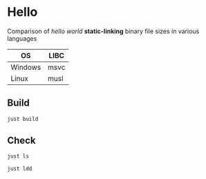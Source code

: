 
# Hello

Comparison of *hello world* **static-linking** binary file sizes in various languages


| OS      | LIBC |
|---------|------|
| Windows | msvc |
| Linux   | musl |


## Build

```sh
just build
```

## Check 

```sh
just ls
```


```sh
just ldd
```
